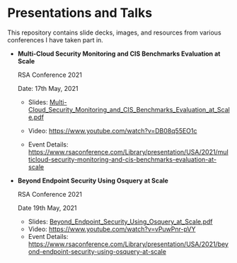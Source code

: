 # Presentations and Talks

This repository contains slide decks, images, and resources from various conferences I have taken part in.

* **Multi-Cloud Security Monitoring and CIS Benchmarks Evaluation at Scale**

  RSA Conference 2021

  Date: 17th May, 2021
     - Slides: [Multi-Cloud_Security_Monitoring_and_CIS_Benchmarks_Evaluation_at_Scale.pdf]

     - Video: https://www.youtube.com/watch?v=DB08q55EO1c

     - Event Details: https://www.rsaconference.com/Library/presentation/USA/2021/multicloud-security-monitoring-and-cis-benchmarks-evaluation-at-scale

          [Multi-Cloud_Security_Monitoring_and_CIS_Benchmarks_Evaluation_at_Scale.pdf]:https://github.com/mitprasoon/presentations/blob/raw/2021-05-17_RSAC_2021_Multi_Cloud_Security_Monitoring_and_CIS_Benchmarks_Evaluation_at_Scale/2021-05-17_RSAC_2021_Multi_Cloud_Security_Monitoring_and_CIS_Benchmarks_Evaluation_at_Scale.pdf



* **Beyond Endpoint Security Using Osquery at Scale**

  RSA Conference 2021

  Date 19th May, 2021

  - Slides: [Beyond_Endpoint_Security_Using_Osquery_at_Scale.pdf]
  - Video: https://www.youtube.com/watch?v=vPuwPnr-pVY
  - Event Details: https://www.rsaconference.com/Library/presentation/USA/2021/beyond-endpoint-security-using-osquery-at-scale

  [Beyond_Endpoint_Security_Using_Osquery_at_Scale.pdf]: https://github.com/mitprasoon/presentations/raw/main/2021-05-19_RSAC_2021_Beyond_Endpoint_Security_Using_Osquery_at_Scale/2021-05-19_RSAC_2021_Beyond_Endpoint_Security_Using_Osquery_at_Scale.pdf

